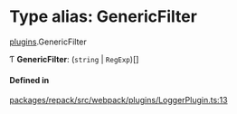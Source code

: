 # Type alias: GenericFilter

[plugins](../modules/plugins.md).GenericFilter

Ƭ **GenericFilter**: (`string` \| `RegExp`)[]

#### Defined in

[packages/repack/src/webpack/plugins/LoggerPlugin.ts:13](https://github.com/callstack/repack/blob/1d9a1bb/packages/repack/src/webpack/plugins/LoggerPlugin.ts#L13)
